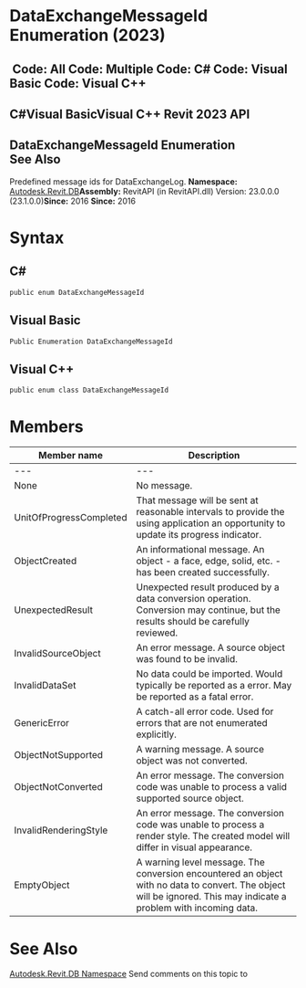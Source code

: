 # DataExchangeMessageId Enumeration (2023)

﻿
 Code: All Code: Multiple Code: C# Code: Visual Basic Code: Visual C++   
---  
C#Visual BasicVisual C++
Revit 2023 API  
---  
DataExchangeMessageId Enumeration  
See Also  
---  
Predefined message ids for DataExchangeLog. 
**Namespace:** [Autodesk.Revit.DB](87546ba7-461b-c646-cbb1-2cb8f5bff8b2.md "Autodesk.Revit.DB Namespace")**Assembly:** RevitAPI (in RevitAPI.dll) Version: 23.0.0.0 (23.1.0.0)**Since:** 2016 **Since:** 2016 
# Syntax
C#  
---  
```text
public enum DataExchangeMessageId
```
  
Visual Basic  
---  
```text
Public Enumeration DataExchangeMessageId
```
  
Visual C++  
---  
```text
public enum class DataExchangeMessageId
```
  
# Members
| Member name | Description |
| --- | --- |
| --- | --- |
| None | No message. |
| UnitOfProgressCompleted | That message will be sent at reasonable intervals to provide the using application an opportunity to update its progress indicator. |
| ObjectCreated | An informational message. An object - a face, edge, solid, etc. - has been created successfully. |
| UnexpectedResult | Unexpected result produced by a data conversion operation. Conversion may continue, but the results should be carefully reviewed. |
| InvalidSourceObject | An error message. A source object was found to be invalid. |
| InvalidDataSet | No data could be imported. Would typically be reported as a error. May be reported as a fatal error. |
| GenericError | A catch-all error code. Used for errors that are not enumerated explicitly. |
| ObjectNotSupported | A warning message. A source object was not converted. |
| ObjectNotConverted | An error message. The conversion code was unable to process a valid supported source object. |
| InvalidRenderingStyle | An error message. The conversion code was unable to process a render style. The created model will differ in visual appearance. |
| EmptyObject | A warning level message. The conversion encountered an object with no data to convert. The object will be ignored. This may indicate a problem with incoming data. |

# See Also
[Autodesk.Revit.DB Namespace](87546ba7-461b-c646-cbb1-2cb8f5bff8b2.md "Autodesk.Revit.DB Namespace")
Send comments on this topic to 